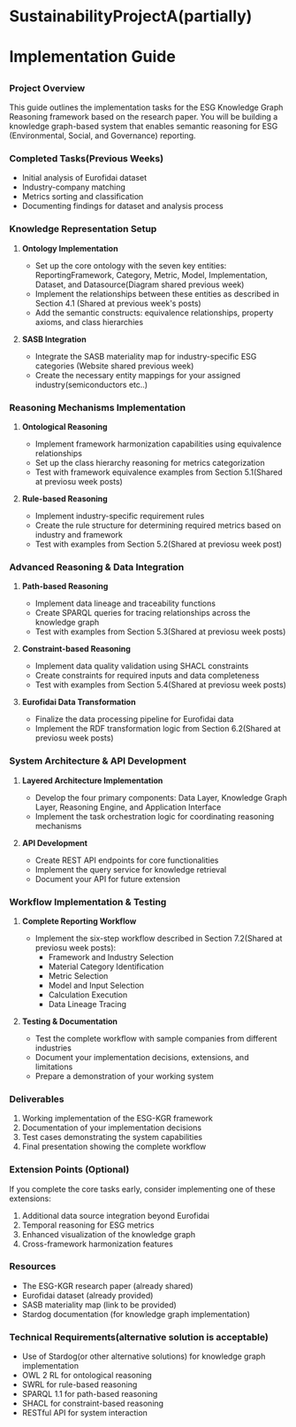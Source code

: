 # SustainabilityProjectA(partially)
# Implementation Guide
## 

### Project Overview
This guide outlines the implementation tasks for the ESG Knowledge Graph Reasoning framework based on the research paper. You will be building a knowledge graph-based system that enables semantic reasoning for ESG (Environmental, Social, and Governance) reporting.

### Completed Tasks(Previous Weeks)
- Initial analysis of Eurofidai dataset
- Industry-company matching
- Metrics sorting and classification
- Documenting findings for dataset and analysis process

### Knowledge Representation Setup
1. **Ontology Implementation**
   - Set up the core ontology with the seven key entities: ReportingFramework, Category, Metric, Model, Implementation, Dataset, and Datasource(Diagram shared previous week)
   - Implement the relationships between these entities as described in Section 4.1 (Shared at previous week's posts)
   - Add the semantic constructs: equivalence relationships, property axioms, and class hierarchies

2. **SASB Integration**
   - Integrate the SASB materiality map for industry-specific ESG categories (Website shared previous week)
   - Create the necessary entity mappings for your assigned industry(semiconductors etc..)

### Reasoning Mechanisms Implementation
1. **Ontological Reasoning**
   - Implement framework harmonization capabilities using equivalence relationships
   - Set up the class hierarchy reasoning for metrics categorization
   - Test with framework equivalence examples from Section 5.1(Shared at previosu week posts)

2. **Rule-based Reasoning**
   - Implement industry-specific requirement rules
   - Create the rule structure for determining required metrics based on industry and framework
   - Test with examples from Section 5.2(Shared at previosu week post)

### Advanced Reasoning & Data Integration
1. **Path-based Reasoning**
   - Implement data lineage and traceability functions
   - Create SPARQL queries for tracing relationships across the knowledge graph
   - Test with examples from Section 5.3(Shared at previosu week posts)

2. **Constraint-based Reasoning**
   - Implement data quality validation using SHACL constraints
   - Create constraints for required inputs and data completeness
   - Test with examples from Section 5.4(Shared at previosu week posts)

3. **Eurofidai Data Transformation**
   - Finalize the data processing pipeline for Eurofidai data
   - Implement the RDF transformation logic from Section 6.2(Shared at previosu week posts)

### System Architecture & API Development
1. **Layered Architecture Implementation**
   - Develop the four primary components: Data Layer, Knowledge Graph Layer, Reasoning Engine, and Application Interface
   - Implement the task orchestration logic for coordinating reasoning mechanisms

2. **API Development**
   - Create REST API endpoints for core functionalities
   - Implement the query service for knowledge retrieval
   - Document your API for future extension

### Workflow Implementation & Testing
1. **Complete Reporting Workflow**
   - Implement the six-step workflow described in Section 7.2(Shared at previosu week posts):
     - Framework and Industry Selection
     - Material Category Identification
     - Metric Selection
     - Model and Input Selection
     - Calculation Execution
     - Data Lineage Tracing

2. **Testing & Documentation**
   - Test the complete workflow with sample companies from different industries
   - Document your implementation decisions, extensions, and limitations
   - Prepare a demonstration of your working system

### Deliverables
1. Working implementation of the ESG-KGR framework
2. Documentation of your implementation decisions
3. Test cases demonstrating the system capabilities
4. Final presentation showing the complete workflow

### Extension Points (Optional)
If you complete the core tasks early, consider implementing one of these extensions:
1. Additional data source integration beyond Eurofidai
2. Temporal reasoning for ESG metrics
3. Enhanced visualization of the knowledge graph
4. Cross-framework harmonization features

### Resources
- The ESG-KGR research paper (already shared)
- Eurofidai dataset (already provided)
- SASB materiality map (link to be provided)
- Stardog documentation (for knowledge graph implementation)

### Technical Requirements(alternative solution is acceptable)
- Use of Stardog(or other alternative solutions) for knowledge graph implementation
- OWL 2 RL for ontological reasoning
- SWRL for rule-based reasoning
- SPARQL 1.1 for path-based reasoning
- SHACL for constraint-based reasoning
- RESTful API for system interaction
